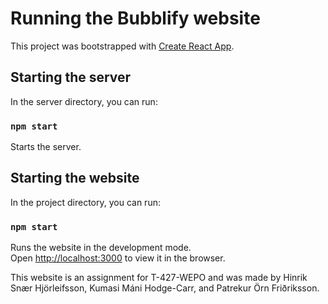 # Running the Bubblify website

This project was bootstrapped with [Create React App](https://github.com/facebook/create-react-app).

## Starting the server

In the server directory, you can run:

### `npm start`

Starts the server.

## Starting the website

In the project directory, you can run:

### `npm start`

Runs the website in the development mode.\
Open [http://localhost:3000](http://localhost:3000) to view it in the browser.


This website is an assignment for T-427-WEPO and was made by Hinrik Snær Hjörleifsson, Kumasi Máni Hodge-Carr, and Patrekur Örn Friðriksson.
